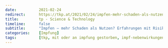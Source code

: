 ```yaml
---
date:          2021-02-24
redirect:      https://tkp.at/2021/02/24/impfen-mehr-schaden-als-nutzen-erfahrungen-mit-risiken-und-nebenwirkung/
title:         tp - Science & Technology
timeline:      false
subtitle:      "Impfen – mehr Schaden als Nutzen? Erfahrungen mit Risiken und Nebenwirkungen"
categories:    [Impfung]
tags:          [tkp, mit oder an impfung gestorben, impf-nebenwirkungen]
---
```

